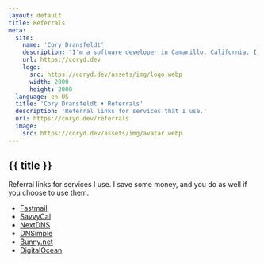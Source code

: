 ```yaml
---
layout: default
title: Referrals
meta:
  site:
    name: 'Cory Dransfeldt'
    description: "I'm a software developer in Camarillo, California. I enjoy hanging out with my beautiful family and 4 rescue dogs, technology, automation, music, writing, reading and tv and movies."
    url: https://coryd.dev
    logo:
      src: https://coryd.dev/assets/img/logo.webp
      width: 2000
      height: 2000
  language: en-US
  title: 'Cory Dransfeldt • Referrals'
  description: 'Referral links for services that I use.'
  url: https://coryd.dev/referrals
  image:
    src: https://coryd.dev/assets/img/avatar.webp
---
```


<h2
  class="m-0 text-xl font-black leading-tight tracking-normal dark:text-gray-200 md:text-2xl mb-2"
>
  {{ title }}
</h2>

Referral links for services I use. I save some money, and you do as well if you choose to use them.

- [Fastmail](https://ref.fm/u28939392)
- [SavvyCal](https://savvycal.com/?via=cory)
- [NextDNS](https://nextdns.io/?from=m56mt3z6)
- [DNSimple](https://dnsimple.com/r/3a7cbb9e15df8f)
- [Bunny.net](https://bunny.net?ref=revw3mehej)
- [DigitalOcean](https://m.do.co/c/3635bf99aee2)
